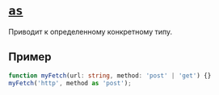 # [`as`](../index.md)

Приводит к определенному конкретному типу.

## Пример

```ts
function myFetch(url: string, method: 'post' | 'get') {}
myFetch('http', method as 'post');
```
